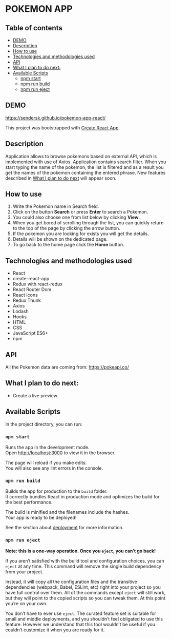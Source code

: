# POKEMON APP

## Table of contents

- [DEMO](#demo)
- [Description](#description)
- [How to use](#how-to-use)
- [Technologies and methodologies used](#technologies-and-methodologies-used)
- [API](#api)
- [What I plan to do next: ](#what-i-plan-to-do-next)
- [Available Scripts](#available-scripts)
  - [npm start](#npm-start)
  - [npm run build](#npm-run-build)
  - [npm run eject](#npm-run-eject)

## DEMO

https://sendersk.github.io/pokemon-app-react/

This project was bootstrapped with [Create React App](https://github.com/facebook/create-react-app).

## Description

Application allows to browse pokemons based on external API, which is implemented with use of Axios. Application contains search filter. When you start typing the name of the pokemon, the list is filtered and as a result you get the names of the pokemon containing the entered phrase. New features described in [What I plan to do next](#what-i-plan-to-do-next) will appear soon.

## How to use

1. Write the Pokemon name in Search field.
2. Click on the button **Search** or press **Enter** to search a Pokemon.
3. You could also choose one from list below by clicking **View**.
4. When you get bored of scrolling through the list, you can quickly return to the top of the page by clicking the arrow button.
5. If the pokemon you are looking for exists you will get the details.
6. Details will be shown on the dedicated page.
7. To go back to the home page click the **Home** button.

## Technologies and methodologies used

- React
- create-react-app
- Redux with react-redux
- React Router Dom
- React Icons
- Redux Thunk
- Axios
- Lodash
- Hooks
- HTML
- CSS
- JavaScript ES6+
- npm

## API

All the Pokemon data are coming from:
https://pokeapi.co/

## What I plan to do next:

- Create a live preview.

## Available Scripts

In the project directory, you can run:

### `npm start`

Runs the app in the development mode.\
Open [http://localhost:3000](http://localhost:3000) to view it in the browser.

The page will reload if you make edits.\
You will also see any lint errors in the console.

### `npm run build`

Builds the app for production to the `build` folder.\
It correctly bundles React in production mode and optimizes the build for the best performance.

The build is minified and the filenames include the hashes.\
Your app is ready to be deployed!

See the section about [deployment](https://facebook.github.io/create-react-app/docs/deployment) for more information.

### `npm run eject`

**Note: this is a one-way operation. Once you `eject`, you can’t go back!**

If you aren’t satisfied with the build tool and configuration choices, you can `eject` at any time. This command will remove the single build dependency from your project.

Instead, it will copy all the configuration files and the transitive dependencies (webpack, Babel, ESLint, etc) right into your project so you have full control over them. All of the commands except `eject` will still work, but they will point to the copied scripts so you can tweak them. At this point you’re on your own.

You don’t have to ever use `eject`. The curated feature set is suitable for small and middle deployments, and you shouldn’t feel obligated to use this feature. However we understand that this tool wouldn’t be useful if you couldn’t customize it when you are ready for it.
